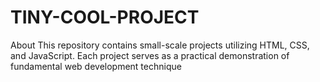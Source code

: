# TINY-COOL-PROJECT
About This repository contains small-scale projects utilizing HTML, CSS, and JavaScript. Each project serves as a practical demonstration of fundamental web development technique
